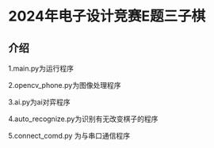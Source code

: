 # 2024年电子设计竞赛E题三子棋

## 介绍
1.main.py为运行程序

2.opencv_phone.py为图像处理程序

3.ai.py为ai对弈程序

4.auto_recognize.py为识别有无改变棋子的程序

5.connect_comd.py 为与串口通信程序
